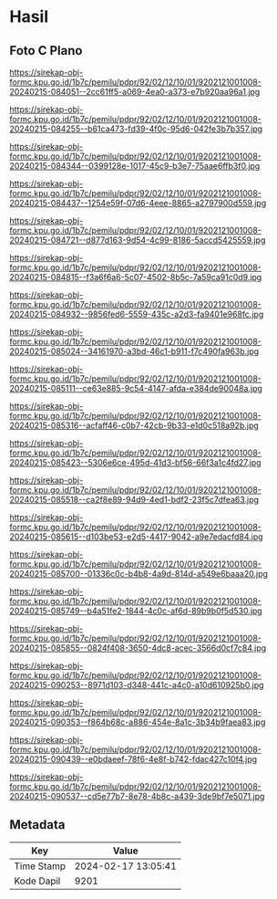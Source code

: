 # Hasil

## Foto C Plano

https://sirekap-obj-formc.kpu.go.id/1b7c/pemilu/pdpr/92/02/12/10/01/9202121001008-20240215-084051--2cc61ff5-a069-4ea0-a373-e7b920aa96a1.jpg

https://sirekap-obj-formc.kpu.go.id/1b7c/pemilu/pdpr/92/02/12/10/01/9202121001008-20240215-084255--b61ca473-fd39-4f0c-95d6-042fe3b7b357.jpg

https://sirekap-obj-formc.kpu.go.id/1b7c/pemilu/pdpr/92/02/12/10/01/9202121001008-20240215-084344--0399128e-1017-45c9-b3e7-75aae6ffb3f0.jpg

https://sirekap-obj-formc.kpu.go.id/1b7c/pemilu/pdpr/92/02/12/10/01/9202121001008-20240215-084437--1254e59f-07d6-4eee-8865-a2797900d559.jpg

https://sirekap-obj-formc.kpu.go.id/1b7c/pemilu/pdpr/92/02/12/10/01/9202121001008-20240215-084721--d877d163-9d54-4c99-8186-5accd5425559.jpg

https://sirekap-obj-formc.kpu.go.id/1b7c/pemilu/pdpr/92/02/12/10/01/9202121001008-20240215-084815--f3a6f6a6-5c07-4502-8b5c-7a59ca91c0d9.jpg

https://sirekap-obj-formc.kpu.go.id/1b7c/pemilu/pdpr/92/02/12/10/01/9202121001008-20240215-084932--9856fed6-5559-435c-a2d3-fa9401e968fc.jpg

https://sirekap-obj-formc.kpu.go.id/1b7c/pemilu/pdpr/92/02/12/10/01/9202121001008-20240215-085024--34161970-a3bd-46c1-b911-f7c490fa963b.jpg

https://sirekap-obj-formc.kpu.go.id/1b7c/pemilu/pdpr/92/02/12/10/01/9202121001008-20240215-085111--ce63e885-9c54-4147-afda-e384de90048a.jpg

https://sirekap-obj-formc.kpu.go.id/1b7c/pemilu/pdpr/92/02/12/10/01/9202121001008-20240215-085316--acfaff46-c0b7-42cb-9b33-e1d0c518a92b.jpg

https://sirekap-obj-formc.kpu.go.id/1b7c/pemilu/pdpr/92/02/12/10/01/9202121001008-20240215-085423--5306e6ce-495d-41d3-bf56-66f3a1c4fd27.jpg

https://sirekap-obj-formc.kpu.go.id/1b7c/pemilu/pdpr/92/02/12/10/01/9202121001008-20240215-085518--ca2f8e89-94d9-4ed1-bdf2-23f5c7dfea63.jpg

https://sirekap-obj-formc.kpu.go.id/1b7c/pemilu/pdpr/92/02/12/10/01/9202121001008-20240215-085615--d103be53-e2d5-4417-9042-a9e7edacfd84.jpg

https://sirekap-obj-formc.kpu.go.id/1b7c/pemilu/pdpr/92/02/12/10/01/9202121001008-20240215-085700--01336c0c-b4b8-4a9d-814d-a549e6baaa20.jpg

https://sirekap-obj-formc.kpu.go.id/1b7c/pemilu/pdpr/92/02/12/10/01/9202121001008-20240215-085749--b4a51fe2-1844-4c0c-af6d-89b9b0f5d530.jpg

https://sirekap-obj-formc.kpu.go.id/1b7c/pemilu/pdpr/92/02/12/10/01/9202121001008-20240215-085855--0824f408-3650-4dc8-acec-3566d0cf7c84.jpg

https://sirekap-obj-formc.kpu.go.id/1b7c/pemilu/pdpr/92/02/12/10/01/9202121001008-20240215-090253--8971d103-d348-441c-a4c0-a10d610925b0.jpg

https://sirekap-obj-formc.kpu.go.id/1b7c/pemilu/pdpr/92/02/12/10/01/9202121001008-20240215-090353--f864b68c-a886-454e-8a1c-3b34b9faea83.jpg

https://sirekap-obj-formc.kpu.go.id/1b7c/pemilu/pdpr/92/02/12/10/01/9202121001008-20240215-090439--e0bdaeef-78f6-4e8f-b742-fdac427c10f4.jpg

https://sirekap-obj-formc.kpu.go.id/1b7c/pemilu/pdpr/92/02/12/10/01/9202121001008-20240215-090537--cd5e77b7-8e78-4b8c-a439-3de9bf7e5071.jpg


## Metadata

| Key        | Value               |
| ---------- | ------------------- |
| Time Stamp | 2024-02-17 13:05:41 |
| Kode Dapil | 9201                |



